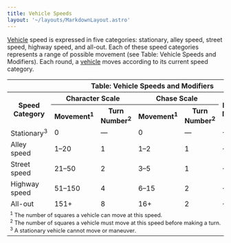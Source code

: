 ```yaml
---
title: Vehicle Speeds
layout: '~/layouts/MarkdownLayout.astro'
---
```

[Vehicle](/modern.d20.srd/equipment/equipment.vehicles) speed is expressed in
five categories: stationary, alley speed, street speed, highway speed, and
all-out. Each of these speed categories represents a range of possible
movement (see Table: Vehicle Speeds and Modifiers). Each round, a
[vehicle](/modern.d20.srd/equipment/equipment.vehicles) moves according to its
current speed category.


<table> <tr><th colspan="7">Table: Vehicle Speeds and Modifiers</th></tr> <tr> <th rowspan="2">Speed Category</th> <th colspan="2">Character Scale</th> <th colspan="2">Chase Scale</th> <th rowspan="2">Defense Modifier</th> <th rowspan="2">Check/Roll Modifier</th> </tr><tr> <th>Movement<sup>1</sup></th> <th>Turn Number<sup>2</sup></th> <th>Movement<sup>1</sup></th> <th>Turn Number<sup>2</sup></th> </tr> <tr><td> Stationary<sup>3</sup></td><td> 0</td><td> —</td><td> 0</td><td> —</td><td> +0</td><td> — </td></tr> <tr class="shaded"><td> Alley speed</td><td> 1–20</td><td> 1</td><td> 1–2</td><td> 1</td><td> +0</td><td> +0 </td></tr> <tr><td> Street speed</td><td> 21–50</td><td> 2</td><td> 3–5</td><td> 1</td><td> +1</td><td> –1 </td></tr> <tr class="shaded"><td> Highway speed</td><td> 51–150</td><td> 4</td><td> 6–15</td><td> 2</td><td> +2</td><td> –2 </td></tr> <tr><td> All-out</td><td> 151+</td><td> 8</td><td> 16+</td><td> 2</td><td> +4</td><td> –4 </td></tr> <tr><td colspan="7" style="text-align: left; font-size: .8em;"> <sup>1</sup> The number of squares a vehicle can move at this speed.<br/> <sup>2</sup> The number of squares a vehicle must move at this speed before making a turn.<br/> <sup>3</sup> A stationary vehicle cannot move or maneuver. </td></tr></table>



